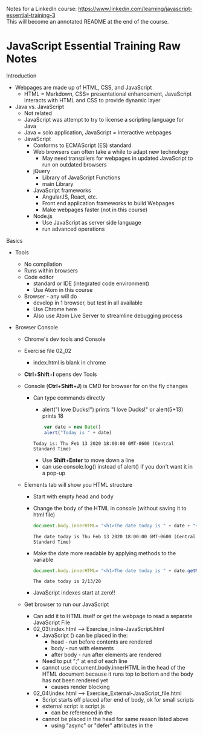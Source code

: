 Notes for a LinkedIn course: https://www.linkedin.com/learning/javascript-essential-training-3
<br>This will become an annotated README at the end of the course.


# JavaScript Essential Training Raw Notes

Introduction

- Webpages are made up of HTML, CSS, and JavaScript
  - HTML = Markdown, CSS= presentational enhancement, JavaScript interacts with HTML and CSS to provide dynamic layer
- Java vs. JavaScript
  - Not related
  - JavaScript was attempt to try to license a scripting language for Java
  - Java = solo application, JavaScript = interactive webpages
  - JavaScript
    - Conforms to ECMAScript (ES) standard
    - Web browsers can often take a while to adapt new technology
      - May need transpilers for webpages in updated JavaScript to run on outdated browsers
    - jQuery
      - Library of JavaScript Functions
      - main Library
    - JavaScript frameworks
      - AngularJS, React, etc.
      - Front end application frameworks to build Webpages
      - Make webpages faster (not in this course)
    - Node.js
      - Use JavaScript as server side language
      - run advanced operations

Basics
- Tools
  - No compilation
  - Runs within browsers
  - Code editor
    - standard or IDE (integrated code environment)
    - Use Atom in this course
  - Browser - any will do
    - develop in 1 browser, but test in all available
    - Use Chrome here
    - Also use Atom Live Server to streamline debugging process

- Browser Console
  - Chrome's dev tools and Console
  - Exercise file 02_02
    - index.html is blank in chrome
  - <b>Ctrl</b>+<b>Shift</b>+<b>I</b> opens dev Tools
  - Console (<b>Ctrl</b>+<b>Shift</b>+<b>J</b>) is CMD for browser for on the fly changes
    - Can type commands directly
      - alert("I love Ducks!") prints "I love Ducks!" or alert(5+13) prints 18


      ``` javascript
          var date = new Date()
          alert("Today is " + date)
      ```
      ```
      Today is: Thu Feb 13 2020 18:00:00 GMT-0600 (Central Standard Time)
      ```


        - Use <b>Shift</b>+<b>Enter</b> to move down a line
        - can use console.log() instead of alert() if you don't want it in a pop-up
  - Elements tab will show you HTML structure
    - Start with empty head and body
    - Change the body of the HTML in console (without saving it to html file)

        ```JavaScript
        document.body.innerHTML= "<h1>The date today is " + date + "</h1>"
        ```
        ```
        The date today is Thu Feb 13 2020 18:00:00 GMT-0600 (Central Standard Time)
        ```    

    - Make the date more readable by applying methods to the variable
    
        ```JavaScript
        document.body.innerHTML= "<h1>The date today is " + date.getMonth() + "/" + date.getDate() + "/" + date.getYear() + "</h1>"
        ```
        ```
        The date today is 2/13/20
        ```



    - JavaScript indexes start at zero!!

  - Get browser to run our JavaScript
    - Can add it to HTML itself or get the webpage to read a separate JavaScript File
    - 02_03\index.html --> Exercise_inline-JavaScript.html
      - JavaScript (<script></script>) can be placed in the:
        - head - run before contents are rendered
        - body - run with elements
        - after body - run after elements are rendered
      - Need to put ";" at end of each line
      - cannot use document.body.innerHTML in the head of the HTML document because it runs top to bottom and the body has not been rendered yet
        - causes render blocking
    - 02_04\index.html --> Exercise_External-JavaScript_file.html
      - Script starts off placed after end of body, ok for small scripts
      - external script is script.js
        - can be referenced in the <script> using: <script src= "script.js"></script>
      - cannot be placed in the head for same reason listed above
        - using "async" or "defer" attributes in the <script> tag can prevent render blocking


- Writing good JavaScript (things to remember)
  - Case sensitive
  - Use camelCase
    - variables start with LOWERCASE letter
    - Objects and Classes start with UPPERCASE
    - CONSTANTS are all caps
  - Whitespace is ignored but must be used to make code human readable
  - End each statement with a semicolon
    - only necessary in certain situations, but helps with human readability
  - Comment liberally (same syntax as C++)
    - "//" for single line
    - "/\* \*/" for multiline



Working with Data
  - Variables
    -
  - Data Types

Functions and Objects

JavaScript and the DOM, Part 1: Changing the DOM elements

Project: Creating an analog clock

JavaScript and the DOM, Part 2: Events

Project: Typing speed tester

Loops

Project: Automated Responsive Images Markup

Troubleshooting, Validating, and Minifying JavaScript

Bonus Chapter: Ask the instructor
